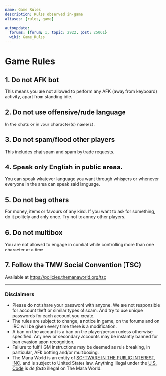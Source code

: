 ```yaml
---
name: Game Rules
description: Rules observed in-game
aliases: [rules, game]

autoupdate:
  forums: {forum: 1, topic: 2922, post: 25061}
  wiki: Game_Rules
---
```


# Game Rules

## 1. Do not AFK bot
This means you are not allowed to perform any AFK (away from keyboard) activity, apart from standing idle.

## 2. Do not use offensive/rude language
In the chats or in your character(s) name(s).

## 3. Do not spam/flood other players
This includes chat spam and spam by trade requests.

## 4. Speak only English in public areas.
You can speak whatever language you want through whispers or whenever everyone in the area can speak said language.

## 5. Do not beg others
For money, items or favours of any kind. If you want to ask for something, do it politely and only once. Try not to annoy other players.

## 6. Do not multibox
You are not allowed to engage in combat while controlling more than one character at a time.

## 7. Follow the TMW Social Convention (TSC)
Available at https://policies.themanaworld.org/tsc


---

### Disclaimers

- Please do not share your password with anyone. We are not responsible for account theft or similar types of scam. And try to use unique passwords for each account you create.
- The rules are subject to change, a notice in game, on the forums and on IRC will be given every time there is a modification.
- A ban on the account is a ban on the player/person unless otherwise specified. Any new or secondary accounts may be instantly banned for ban evasion upon recognition.
- Failure to fulfill GM instructions may be deemed as rule breaking, in particular, AFK botting and/or multiboxing.
- The Mana World is an entity of [SOFTWARE IN THE PUBLIC INTEREST, INC](https://www.spi-inc.org/corporate/certificate-of-incorporation/). and is subject to United States law. Anything illegal under the [U.S. Code](https://www.law.cornell.edu/uscode/text) is *de facto* illegal on The Mana World.
